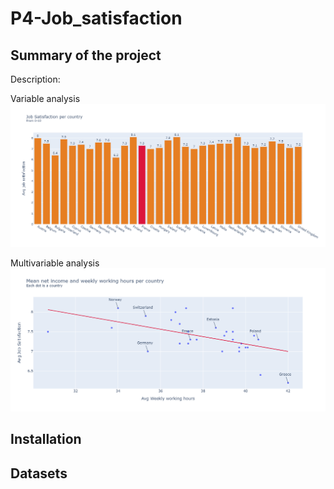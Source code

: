 # P4-Job_satisfaction
## Summary of the project

Description:

Variable analysis
![indicators](https://github.com/OsvaldoValdivia/P4-Job_satisfaction/blob/main/Images/indicators.gif)


Multivariable analysis
![multivariables_analysis](https://github.com/OsvaldoValdivia/P4-Job_satisfaction/blob/main/Images/multivariables_analysis.gif)

## Installation


## Datasets
